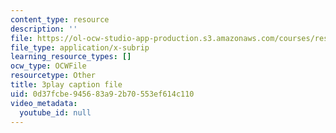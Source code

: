 ```yaml
---
content_type: resource
description: ''
file: https://ol-ocw-studio-app-production.s3.amazonaws.com/courses/res-14-001-abdul-latif-jameel-poverty-action-lab-executive-training-evaluating-social-programs-2009-spring-2009/0d37fcbe945683a92b70553ef614c110_UZzWXYgQ4YM.srt
file_type: application/x-subrip
learning_resource_types: []
ocw_type: OCWFile
resourcetype: Other
title: 3play caption file
uid: 0d37fcbe-9456-83a9-2b70-553ef614c110
video_metadata:
  youtube_id: null
---
```

